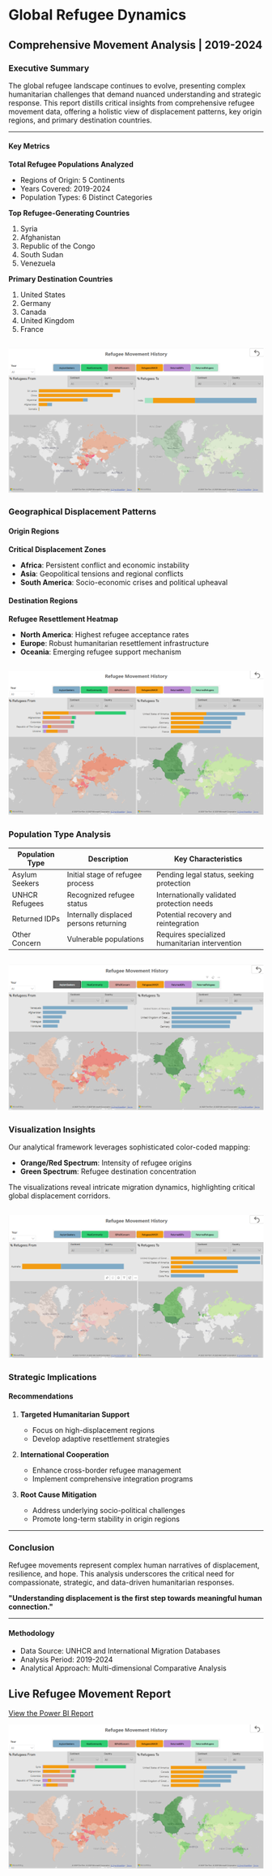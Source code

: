 
# Global Refugee Dynamics
## Comprehensive Movement Analysis | 2019-2024

### Executive Summary

The global refugee landscape continues to evolve, presenting complex humanitarian challenges that demand nuanced understanding and strategic response. This report distills critical insights from comprehensive refugee movement data, offering a holistic view of displacement patterns, key origin regions, and primary destination countries.

---

#### Key Metrics

**Total Refugee Populations Analyzed**
- Regions of Origin: 5 Continents
- Years Covered: 2019-2024
- Population Types: 6 Distinct Categories

**Top Refugee-Generating Countries**
1. Syria
2. Afghanistan
3. Republic of the Congo
4. South Sudan
5. Venezuela

**Primary Destination Countries**
1. United States
2. Germany
3. Canada
4. United Kingdom
5. France

![Report Screenshot](https://github.com/Darshanamishra/Refugee-Movement-History/blob/main/Filters%20Tools/Map%20selection1.png)
---

### Geographical Displacement Patterns

#### Origin Regions
**Critical Displacement Zones**
- **Africa**: Persistent conflict and economic instability
- **Asia**: Geopolitical tensions and regional conflicts
- **South America**: Socio-economic crises and political upheaval

#### Destination Regions
**Refugee Resettlement Heatmap**
- **North America**: Highest refugee acceptance rates
- **Europe**: Robust humanitarian resettlement infrastructure
- **Oceania**: Emerging refugee support mechanism

![Report Screenshot](https://github.com/Darshanamishra/Refugee-Movement-History/blob/main/Filters%20Tools/Home.png)
---

### Population Type Analysis

| Population Type | Description | Key Characteristics |
|----------------|-------------|---------------------|
| Asylum Seekers | Initial stage of refugee process | Pending legal status, seeking protection |
| UNHCR Refugees | Recognized refugee status | Internationally validated protection needs |
| Returned IDPs | Internally displaced persons returning | Potential recovery and reintegration |
| Other Concern | Vulnerable populations | Requires specialized humanitarian intervention |

![Report Screenshot](https://github.com/Darshanamishra/Refugee-Movement-History/blob/main/Filters%20Tools/Population%20selection.png)
---

### Visualization Insights

Our analytical framework leverages sophisticated color-coded mapping:
- **Orange/Red Spectrum**: Intensity of refugee origins
- **Green Spectrum**: Refugee destination concentration

The visualizations reveal intricate migration dynamics, highlighting critical global displacement corridors.

![Report Screenshot](https://github.com/Darshanamishra/Refugee-Movement-History/blob/main/Filters%20Tools/Map%20selection.png)
---

### Strategic Implications

#### Recommendations
1. **Targeted Humanitarian Support**
   - Focus on high-displacement regions
   - Develop adaptive resettlement strategies

2. **International Cooperation**
   - Enhance cross-border refugee management
   - Implement comprehensive integration programs

3. **Root Cause Mitigation**
   - Address underlying socio-political challenges
   - Promote long-term stability in origin regions

---

### Conclusion

Refugee movements represent complex human narratives of displacement, resilience, and hope. This analysis underscores the critical need for compassionate, strategic, and data-driven humanitarian responses.

**"Understanding displacement is the first step towards meaningful human connection."**

---

#### Methodology
- Data Source: UNHCR and International Migration Databases
- Analysis Period: 2019-2024
- Analytical Approach: Multi-dimensional Comparative Analysis
## Live Refugee Movement Report

[View the Power BI Report](https://app.powerbi.com/view?r=eyJrIjoiYjU1ZTJlMDYtZGI4MC00YWY1LTg2ZmYtODk2YjE5OGI2YzYxIiwidCI6ImViZTAyOTY0LTUwZWUtNGI3MS1iYjA3LWYyYjQ2YWZlN2QxMiJ9)

![Report Screenshot](https://github.com/Darshanamishra/Refugee-Movement-History/blob/main/Filters%20Tools/Home.png)

